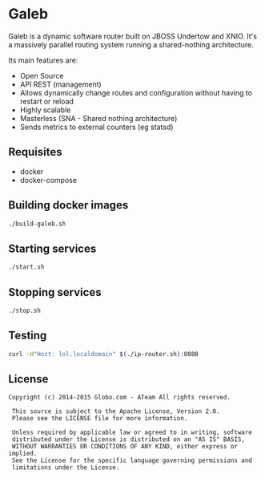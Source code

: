 # Galeb

Galeb is a dynamic software router built on JBOSS Undertow and XNIO.
It's a massively parallel routing system running a shared-nothing architecture.

Its main features are:

- Open Source
- API REST (management)
- Allows dynamically change routes and configuration without having to restart or reload
- Highly scalable
- Masterless (SNA - Shared nothing architecture)
- Sends metrics to external counters (eg statsd)

## Requisites

- docker
- docker-compose

## Building docker images

```bash
./build-galeb.sh
```

## Starting services

```bash
./start.sh
```

## Stopping services

```bash
./stop.sh
```

## Testing

```bash
curl -H"Host: lol.localdomain" $(./ip-router.sh):8080
```

## License

```Copyright
Copyright (c) 2014-2015 Globo.com - ATeam All rights reserved.

 This source is subject to the Apache License, Version 2.0.
 Please see the LICENSE file for more information.

 Unless required by applicable law or agreed to in writing, software
 distributed under the License is distributed on an "AS IS" BASIS,
 WITHOUT WARRANTIES OR CONDITIONS OF ANY KIND, either express or implied.
 See the License for the specific language governing permissions and
 limitations under the License.
 ```
